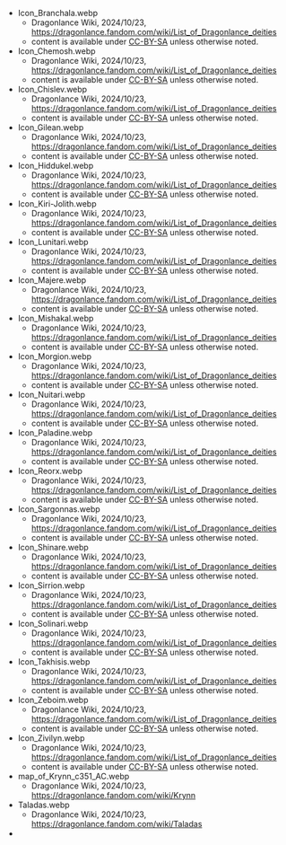 - Icon_Branchala.webp
  - Dragonlance Wiki, 2024/10/23, https://dragonlance.fandom.com/wiki/List_of_Dragonlance_deities
  - content is available under [CC-BY-SA](https://www.fandom.com/licensing) unless otherwise noted.
- Icon_Chemosh.webp
  - Dragonlance Wiki, 2024/10/23, https://dragonlance.fandom.com/wiki/List_of_Dragonlance_deities
  - content is available under [CC-BY-SA](https://www.fandom.com/licensing) unless otherwise noted.
- Icon_Chislev.webp
  - Dragonlance Wiki, 2024/10/23, https://dragonlance.fandom.com/wiki/List_of_Dragonlance_deities
  - content is available under [CC-BY-SA](https://www.fandom.com/licensing) unless otherwise noted.
- Icon_Gilean.webp
  - Dragonlance Wiki, 2024/10/23, https://dragonlance.fandom.com/wiki/List_of_Dragonlance_deities
  - content is available under [CC-BY-SA](https://www.fandom.com/licensing) unless otherwise noted.
- Icon_Hiddukel.webp
  - Dragonlance Wiki, 2024/10/23, https://dragonlance.fandom.com/wiki/List_of_Dragonlance_deities
  - content is available under [CC-BY-SA](https://www.fandom.com/licensing) unless otherwise noted.
- Icon_Kiri-Jolith.webp
  - Dragonlance Wiki, 2024/10/23, https://dragonlance.fandom.com/wiki/List_of_Dragonlance_deities
  - content is available under [CC-BY-SA](https://www.fandom.com/licensing) unless otherwise noted.
- Icon_Lunitari.webp
  - Dragonlance Wiki, 2024/10/23, https://dragonlance.fandom.com/wiki/List_of_Dragonlance_deities
  - content is available under [CC-BY-SA](https://www.fandom.com/licensing) unless otherwise noted.
- Icon_Majere.webp
  - Dragonlance Wiki, 2024/10/23, https://dragonlance.fandom.com/wiki/List_of_Dragonlance_deities
  - content is available under [CC-BY-SA](https://www.fandom.com/licensing) unless otherwise noted.
- Icon_Mishakal.webp
  - Dragonlance Wiki, 2024/10/23, https://dragonlance.fandom.com/wiki/List_of_Dragonlance_deities
  - content is available under [CC-BY-SA](https://www.fandom.com/licensing) unless otherwise noted.
- Icon_Morgion.webp
  - Dragonlance Wiki, 2024/10/23, https://dragonlance.fandom.com/wiki/List_of_Dragonlance_deities
  - content is available under [CC-BY-SA](https://www.fandom.com/licensing) unless otherwise noted.
- Icon_Nuitari.webp
  - Dragonlance Wiki, 2024/10/23, https://dragonlance.fandom.com/wiki/List_of_Dragonlance_deities
  - content is available under [CC-BY-SA](https://www.fandom.com/licensing) unless otherwise noted.
- Icon_Paladine.webp
  - Dragonlance Wiki, 2024/10/23, https://dragonlance.fandom.com/wiki/List_of_Dragonlance_deities
  - content is available under [CC-BY-SA](https://www.fandom.com/licensing) unless otherwise noted.
- Icon_Reorx.webp
  - Dragonlance Wiki, 2024/10/23, https://dragonlance.fandom.com/wiki/List_of_Dragonlance_deities
  - content is available under [CC-BY-SA](https://www.fandom.com/licensing) unless otherwise noted.
- Icon_Sargonnas.webp
  - Dragonlance Wiki, 2024/10/23, https://dragonlance.fandom.com/wiki/List_of_Dragonlance_deities
  - content is available under [CC-BY-SA](https://www.fandom.com/licensing) unless otherwise noted.
- Icon_Shinare.webp
  - Dragonlance Wiki, 2024/10/23, https://dragonlance.fandom.com/wiki/List_of_Dragonlance_deities
  - content is available under [CC-BY-SA](https://www.fandom.com/licensing) unless otherwise noted.
- Icon_Sirrion.webp
  - Dragonlance Wiki, 2024/10/23, https://dragonlance.fandom.com/wiki/List_of_Dragonlance_deities
  - content is available under [CC-BY-SA](https://www.fandom.com/licensing) unless otherwise noted.
- Icon_Solinari.webp
  - Dragonlance Wiki, 2024/10/23, https://dragonlance.fandom.com/wiki/List_of_Dragonlance_deities
  - content is available under [CC-BY-SA](https://www.fandom.com/licensing) unless otherwise noted.
- Icon_Takhisis.webp
  - Dragonlance Wiki, 2024/10/23, https://dragonlance.fandom.com/wiki/List_of_Dragonlance_deities
  - content is available under [CC-BY-SA](https://www.fandom.com/licensing) unless otherwise noted.
- Icon_Zeboim.webp
  - Dragonlance Wiki, 2024/10/23, https://dragonlance.fandom.com/wiki/List_of_Dragonlance_deities
  - content is available under [CC-BY-SA](https://www.fandom.com/licensing) unless otherwise noted.
- Icon_Zivilyn.webp
  - Dragonlance Wiki, 2024/10/23, https://dragonlance.fandom.com/wiki/List_of_Dragonlance_deities
  - content is available under [CC-BY-SA](https://www.fandom.com/licensing) unless otherwise noted.
- map_of_Krynn_c351_AC.webp
  - Dragonlance Wiki, 2024/10/23, https://dragonlance.fandom.com/wiki/Krynn
- Taladas.webp
  - Dragonlance Wiki, 2024/10/23, https://dragonlance.fandom.com/wiki/Taladas
- 